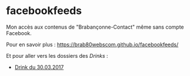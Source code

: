 # facebookfeeds

Mon accès aux contenus de "Brabançonne-Contact" même sans compte Facebook.

Pour en savoir plus : https://brab80webscom.github.io/facebookfeeds/

Et pour aller vers les dossiers des *Drinks* :

* [Drink du 30.03.2017](https://brab80webscom.github.io/facebookfeeds/Drink_20170330/20170330.html)


